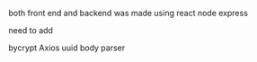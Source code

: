 both front end and backend was made using 
react 
node express


need to add 

bycrypt 
Axios
uuid
body parser
